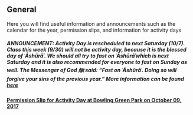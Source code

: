 ## General

Here you will find useful information and announcements such as the calendar for the year, permission slips, and information for activity days

##### ANNOUNCEMENT: Activity Day is rescheduled to next Saturday (10/7). Class this week (9/30) will not be activity day, because it is the blessed day of ʿĀshūrāʾ. We should all try to fast on ʿĀshūrāʾwhich is next Saturday and it is also recommended for everyone to fast on Sunday as well. The Messenger of God ﷺ said: “Fast on ʿĀshūrāʾ. Doing so will forgive your sins of the previous year.” More information can be found [here](https://servantsofthebeloved.com/writeups/ashura.html)

#### [Permission Slip for Activity Day at Bowling Green Park on October 09, 2017](https://drive.google.com/file/d/0B4I00_1XboXseXNmRENtYS14X0E/view?usp=sharing)
